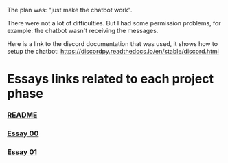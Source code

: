 The plan was: "just make the chatbot work".

There were not a lot of difficulties. But I had some permission problems, for example: the chatbot wasn't receiving the messages.

Here is a link to the discord documentation that was used, it shows how to setup the chatbot: https://discordpy.readthedocs.io/en/stable/discord.html


# Essays links related to each project phase
### [README](../README.md)
### [Essay 00](essays/essay_0.md)
### [Essay 01](essays/essay_1.md)